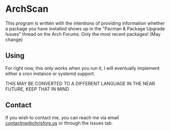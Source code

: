 # ArchScan

This program is written with the intentions of providing information whether a package you have installed
shows up in the "Pacman & Package Upgrade Issues" thread on the Arch Forums. Only the most recent packages! (May change)

## Using

For right now, this only works when you run it, I will eventually implement either a cron instance or systemd support.

THIS MAY BE CONVERTED TO A DIFFERENT LANGUAGE IN THE NEAR FUTURE, KEEP THAT IN MIND

## Contact

If you wish to contact me, you can reach me via email [contactme@chrisfore.us](emailto:contactme@chrisfore.us)
or through the Issues tab.